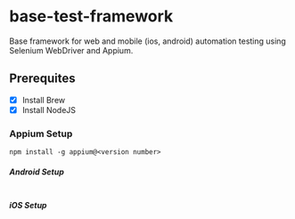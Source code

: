 # base-test-framework

Base framework for web and mobile (ios, android) automation testing using Selenium WebDriver and Appium.

## Prerequites
- [X] Install Brew
- [X] Install NodeJS

### Appium Setup
```
npm install -g appium@<version number>
```

##### Android Setup
```

```

##### iOS Setup
```

```
